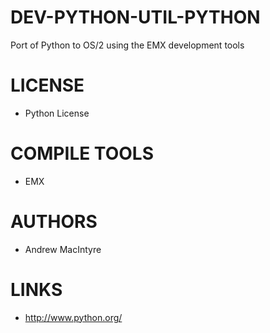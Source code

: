 DEV-PYTHON-UTIL-PYTHON
======================

Port of Python to OS/2 using the EMX development tools

LICENSE
===============
* Python License

COMPILE TOOLS
===============
* EMX
 
AUTHORS
===============
* Andrew MacIntyre

LINKS
===============
*  http://www.python.org/ 

